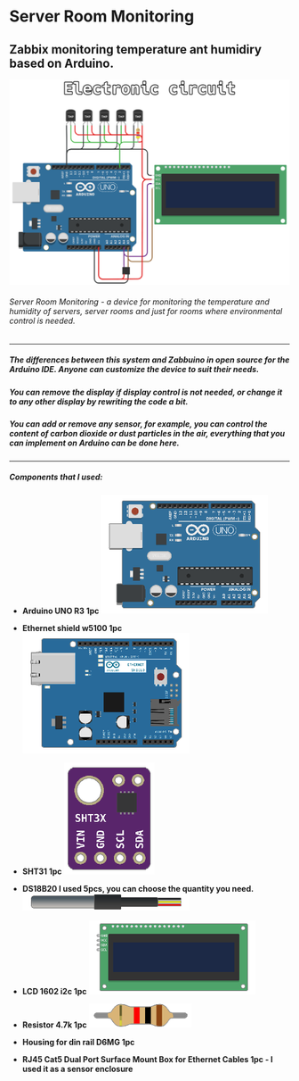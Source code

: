 # Server Room Monitoring
## Zabbix monitoring temperature ant humidiry based on Arduino.
![Shema](https://github.com/disasstor/Server-Room-Monitoring/blob/main/docs/shema.png?raw=true "Shema")
###### Server Room Monitoring - a device for monitoring the temperature and humidity of servers, server rooms and just for rooms where environmental control is needed.


------------

##### The differences between this system and Zabbuino in open source for the Arduino IDE. Anyone can customize the device to suit their needs. 
##### You can remove the display if display control is not needed, or change it to any other display by rewriting the code a bit. 
##### You can add or remove any sensor, for example, you can control the content of carbon dioxide or dust particles in the air, everything that you can implement on Arduino can be done here.

------------


##### Components that I used:
- **Arduino UNO R3 1pc**
![Arduino UNO R3](https://github.com/disasstor/Server-Room-Monitoring/blob/main/docs/img_arduino.png?raw=true "Arduino UNO R3")

- **Ethernet shield w5100 1pc**
![Ethernet shield w5100](https://github.com/disasstor/Server-Room-Monitoring/blob/main/docs/img_w5100.png?raw=true "Ethernet shield w5100")

- **SHT31 1pc**
![SHT31](https://github.com/disasstor/Server-Room-Monitoring/blob/main/docs/img_sht31.png?raw=true "SHT31")

- **DS18B20 I used 5pcs, you can choose the quantity you need.**
![DS18B20](https://github.com/disasstor/Server-Room-Monitoring/blob/main/docs/img_ds18b20.png?raw=true "DS18B20")

- **LCD 1602 i2c 1pc**
![LCD 1602 i2c](https://github.com/disasstor/Server-Room-Monitoring/blob/main/docs/img_1602i2c.png?raw=true "LCD 1602 i2c")

- **Resistor 4.7k 1pc**
![Resistor 4.7k](https://github.com/disasstor/Server-Room-Monitoring/blob/main/docs/img_resistor4_7k.png?raw=true "Resistor 4.7k")

- **Housing for din rail D6MG 1pc**


- **RJ45 Cat5 Dual Port Surface Mount Box for Ethernet Cables 1pc - I used it as a sensor enclosure**


